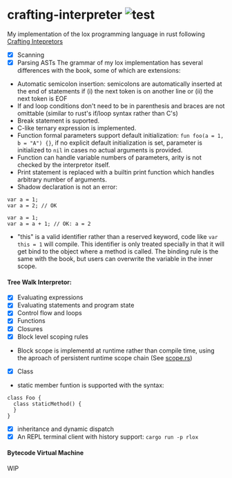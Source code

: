 # crafting-interpreter ![test](https://github.com/YangchenYe323/lox/actions/workflows/test.yml/badge.svg)
My implementation of the lox programming language in rust following [Crafting Intepretors](https://craftinginterpreters.com/)

- [x] Scanning
- [x] Parsing ASTs
The grammar of my lox implementation has several differences with the book, some of which are extensions:
+ Automatic semicolon insertion: semicolons are automatically inserted at the end of statements if (i) the next token is on another line or (ii) the next token is EOF
+ If and loop conditions don't need to be in parenthesis and braces are not omittable (similar to rust's if/loop syntax rather than C's)
+ Break statement is suported.
+ C-like ternary expression is implemented.
+ Function formal parameters support default initialization: `fun foo(a = 1, b = "A") {}`, if no explicit default initialization is set, parameter is initialized to `nil` in cases no actual arguments is provided. 
+ Function can handle variable numbers of parameters, arity is not checked by the interpretor itself.
+ Print statement is replaced with a builtin print function which handles arbitrary number of arguments.
+ Shadow declaration is not an error:
```
var a = 1;
var a = 2; // OK
```
```
var a = 1;
var a = a + 1; // OK: a = 2
```
+ "this" is a valid identifier rather than a reserved keyword, code like `var this = 1` will compile. This identifier is only treated specially in that it will get bind to the object where a method is called. The binding rule is the same with the book, but users can overwrite the variable in the inner scope.

#### Tree Walk Interpretor:
- [x] Evaluating expressions
- [x] Evaluating statements and program state
- [x] Control flow and loops
- [x] Functions
- [x] Closures
- [x] Block level scoping rules
+ Block scope is implementd at runtime rather than compile time, using the aproach of persistent runtime scope chain (See [scope.rs](/rlox/src/interpreter/scope.rs))
- [x] Class
+ static member funtion is supported with the syntax:
```
class Foo {
  class staticMethod() {
  }
}
```
- [x] inheritance and dynamic dispatch
- [x] An REPL terminal client with history support: `cargo run -p rlox`

#### Bytecode Virtual Machine
WIP
